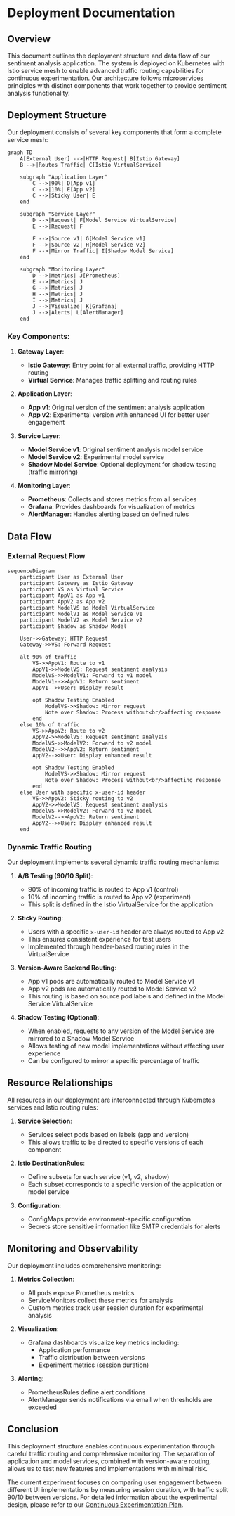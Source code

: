 # Deployment Documentation

## Overview

This document outlines the deployment structure and data flow of our sentiment analysis application. The system is deployed on Kubernetes with Istio service mesh to enable advanced traffic routing capabilities for continuous experimentation. Our architecture follows microservices principles with distinct components that work together to provide sentiment analysis functionality.

## Deployment Structure

Our deployment consists of several key components that form a complete service mesh:

```mermaid
graph TD
    A[External User] -->|HTTP Request| B[Istio Gateway]
    B -->|Routes Traffic| C[Istio VirtualService]
    
    subgraph "Application Layer"
        C -->|90%| D[App v1]
        C -->|10%| E[App v2]
        C -->|Sticky User| E
    end
    
    subgraph "Service Layer"
        D -->|Request| F[Model Service VirtualService]
        E -->|Request| F
        
        F -->|Source v1| G[Model Service v1]
        F -->|Source v2| H[Model Service v2]
        F -->|Mirror Traffic| I[Shadow Model Service]
    end
    
    subgraph "Monitoring Layer"
        D -->|Metrics| J[Prometheus]
        E -->|Metrics| J
        G -->|Metrics| J
        H -->|Metrics| J
        I -->|Metrics| J
        J -->|Visualize| K[Grafana]
        J -->|Alerts| L[AlertManager]
    end
```

### Key Components:

1. **Gateway Layer**:
   - **Istio Gateway**: Entry point for all external traffic, providing HTTP routing
   - **Virtual Service**: Manages traffic splitting and routing rules

2. **Application Layer**:
   - **App v1**: Original version of the sentiment analysis application
   - **App v2**: Experimental version with enhanced UI for better user engagement
   
3. **Service Layer**:
   - **Model Service v1**: Original sentiment analysis model service
   - **Model Service v2**: Experimental model service
   - **Shadow Model Service**: Optional deployment for shadow testing (traffic mirroring)

4. **Monitoring Layer**:
   - **Prometheus**: Collects and stores metrics from all services
   - **Grafana**: Provides dashboards for visualization of metrics
   - **AlertManager**: Handles alerting based on defined rules

## Data Flow

### External Request Flow

```mermaid
sequenceDiagram
    participant User as External User
    participant Gateway as Istio Gateway
    participant VS as Virtual Service
    participant AppV1 as App v1
    participant AppV2 as App v2
    participant ModelVS as Model VirtualService
    participant ModelV1 as Model Service v1
    participant ModelV2 as Model Service v2
    participant Shadow as Shadow Model

    User->>Gateway: HTTP Request
    Gateway->>VS: Forward Request
    
    alt 90% of traffic
        VS->>AppV1: Route to v1
        AppV1->>ModelVS: Request sentiment analysis
        ModelVS->>ModelV1: Forward to v1 model
        ModelV1-->>AppV1: Return sentiment
        AppV1-->>User: Display result
        
        opt Shadow Testing Enabled
            ModelVS->>Shadow: Mirror request
            Note over Shadow: Process without<br/>affecting response
        end
    else 10% of traffic
        VS->>AppV2: Route to v2
        AppV2->>ModelVS: Request sentiment analysis
        ModelVS->>ModelV2: Forward to v2 model
        ModelV2-->>AppV2: Return sentiment
        AppV2-->>User: Display enhanced result
        
        opt Shadow Testing Enabled
            ModelVS->>Shadow: Mirror request
            Note over Shadow: Process without<br/>affecting response
        end
    else User with specific x-user-id header
        VS->>AppV2: Sticky routing to v2
        AppV2->>ModelVS: Request sentiment analysis
        ModelVS->>ModelV2: Forward to v2 model
        ModelV2-->>AppV2: Return sentiment
        AppV2-->>User: Display enhanced result
    end
```

### Dynamic Traffic Routing

Our deployment implements several dynamic traffic routing mechanisms:

1. **A/B Testing (90/10 Split)**:
   - 90% of incoming traffic is routed to App v1 (control)
   - 10% of incoming traffic is routed to App v2 (experiment)
   - This split is defined in the Istio VirtualService for the application

2. **Sticky Routing**:
   - Users with a specific `x-user-id` header are always routed to App v2
   - This ensures consistent experience for test users
   - Implemented through header-based routing rules in the VirtualService

3. **Version-Aware Backend Routing**:
   - App v1 pods are automatically routed to Model Service v1
   - App v2 pods are automatically routed to Model Service v2
   - This routing is based on source pod labels and defined in the Model Service VirtualService

4. **Shadow Testing (Optional)**:
   - When enabled, requests to any version of the Model Service are mirrored to a Shadow Model Service
   - Allows testing of new model implementations without affecting user experience
   - Can be configured to mirror a specific percentage of traffic

## Resource Relationships

All resources in our deployment are interconnected through Kubernetes services and Istio routing rules:

1. **Service Selection**:
   - Services select pods based on labels (app and version)
   - This allows traffic to be directed to specific versions of each component

2. **Istio DestinationRules**:
   - Define subsets for each service (v1, v2, shadow)
   - Each subset corresponds to a specific version of the application or model service

3. **Configuration**:
   - ConfigMaps provide environment-specific configuration
   - Secrets store sensitive information like SMTP credentials for alerts

## Monitoring and Observability

Our deployment includes comprehensive monitoring:

1. **Metrics Collection**:
   - All pods expose Prometheus metrics
   - ServiceMonitors collect these metrics for analysis
   - Custom metrics track user session duration for experimental analysis

2. **Visualization**:
   - Grafana dashboards visualize key metrics including:
     - Application performance
     - Traffic distribution between versions
     - Experiment metrics (session duration)

3. **Alerting**:
   - PrometheusRules define alert conditions
   - AlertManager sends notifications via email when thresholds are exceeded

## Conclusion

This deployment structure enables continuous experimentation through careful traffic routing and comprehensive monitoring. The separation of application and model services, combined with version-aware routing, allows us to test new features and implementations with minimal risk.

The current experiment focuses on comparing user engagement between different UI implementations by measuring session duration, with traffic split 90/10 between versions. For detailed information about the experimental design, please refer to our [Continuous Experimentation Plan](continuous-experimentation.md). 